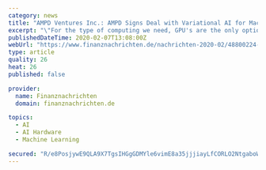 ```yaml
---
category: news
title: "AMPD Ventures Inc.: AMPD Signs Deal with Variational AI for Machine Learning Compute at DC1"
excerpt: "\"For the type of computing we need, GPU's are the only option,\" said Variational AI Co-Founder & CEO, Handol Kim. \"AMPD was able to understand what we are trying to achieve and simply had the best solution on the market for our needs. We are starting off with a 16 GPU system hosted at AMPD's DC1 data centre, and we expect to grow to 128 GPU's ..."
publishedDateTime: 2020-02-07T13:08:00Z
webUrl: "https://www.finanznachrichten.de/nachrichten-2020-02/48800224-ampd-ventures-inc-ampd-signs-deal-with-variational-ai-for-machine-learning-compute-at-dc1-200.htm"
type: article
quality: 26
heat: 26
published: false

provider:
  name: Finanznachrichten
  domain: finanznachrichten.de

topics:
  - AI
  - AI Hardware
  - Machine Learning

secured: "R/e8PosjywE9QLA9X7TgsIHGgGDMYle6vimE8a35jjjiayLfCORLO2NtgaboWfiHMQba2xoYTIhH9blEmRK11VjzxxywuFc/9dH5FKtmtoKwbHlv7MVvESMlVgtW2whqVBaw3ZPJjlX6JVUxyb1aQ6FIBq/eMp0kQlCyV8spZWIZhkZ/xQ70EVSemNJ4WB2r2fsczksVRfEAT0bs6XL6/UQfLhP0clyfVCRvP4FeORPiXmf8OCxu3CBE79+QMZTZCOCpQQpHELMB7/xlNrKZpbXoVvhMwNAaIWpOkOVcPNZ6J1/eWUIApz0z+tK88j2E;T8iaQ2LW+6cfaBs/M7ke6Q=="
---
```


